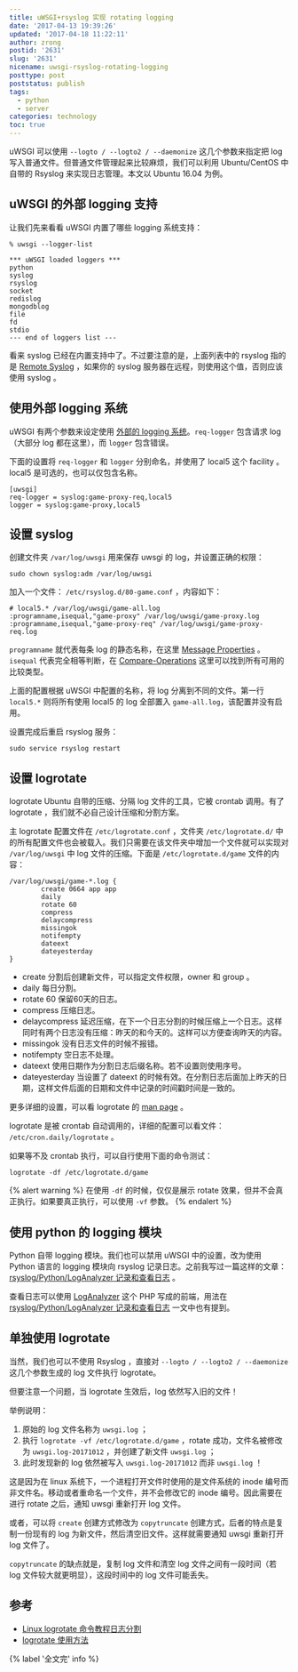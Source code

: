 ```yaml
---
title: uWSGI+rsyslog 实现 rotating logging
date: '2017-04-13 19:39:26'
updated: '2017-04-18 11:22:11'
author: zrong
postid: '2631'
slug: '2631'
nicename: uwsgi-rsyslog-rotating-logging
posttype: post
poststatus: publish
tags:
  - python
  - server
categories: technology
toc: true
---
```


uWSGI 可以使用 `--logto / --logto2 / --daemonize` 这几个参数来指定把 log 写入普通文件。但普通文件管理起来比较麻烦，我们可以利用 Ubuntu/CentOS 中自带的 Rsyslog 来实现日志管理。本文以 Ubuntu 16.04 为例。<!--more-->

## uWSGI 的外部 logging 支持

让我们先来看看 uWSGI 内置了哪些 logging 系统支持：

```
% uwsgi --logger-list

*** uWSGI loaded loggers ***
python
syslog
rsyslog
socket
redislog
mongodblog
file
fd
stdio
--- end of loggers list ---
```

看来 syslog 已经在内置支持中了。不过要注意的是，上面列表中的 rsyslog 指的是 [Remote Syslog][7] ，如果你的 syslog 服务器在远程，则使用这个值，否则应该使用 syslog 。

## 使用外部 logging 系统

uWSGI 有两个参数来设定使用 [外部的 logging 系统][2]。`req-logger` 包含请求 log（大部分 log 都在这里），而 `logger` 包含错误。

下面的设置将 `req-logger` 和 `logger` 分别命名，并使用了 local5 这个 facility 。local5 是可选的，也可以仅包含名称。

```
[uwsgi]
req-logger = syslog:game-proxy-req,local5
logger = syslog:game-proxy,local5
```

## 设置 syslog

创建文件夹 `/var/log/uwsgi` 用来保存 uwsgi 的 log，并设置正确的权限： 

``` shell
sudo chown syslog:adm /var/log/uwsgi
```

加入一个文件： `/etc/rsyslog.d/80-game.conf` ，内容如下：

```
# local5.* /var/log/uwsgi/game-all.log
:programname,isequal,"game-proxy" /var/log/uwsgi/game-proxy.log
:programname,isequal,"game-proxy-req" /var/log/uwsgi/game-proxy-req.log
```

`programname` 就代表每条 log 的静态名称，在这里 [Message Properties][3] 。`isequal` 代表完全相等判断，在 [Compare-Operations][4] 这里可以找到所有可用的比较类型。

上面的配置根据 uWSGI 中配置的名称，将 log 分离到不同的文件。第一行 `local5.*` 则将所有使用 local5 的 log 全部置入 `game-all.log`，该配置并没有启用。

设置完成后重启 rsyslog 服务： 

``` shell
sudo service rsyslog restart
```

## 设置 logrotate

logrotate Ubuntu 自带的压缩、分隔 log 文件的工具，它被 crontab 调用。有了 logrotate ，我们就不必自己设计压缩和分割方案。

主 logrotate 配置文件在 `/etc/logrotate.conf` ，文件夹 `/etc/logrotate.d/` 中的所有配置文件也会被载入。我们只需要在该文件夹中增加一个文件就可以实现对 `/var/log/uwsgi` 中 log 文件的压缩。下面是 `/etc/logrotate.d/game` 文件的内容：

```
/var/log/uwsgi/game-*.log {
        create 0664 app app
        daily
        rotate 60
        compress
        delaycompress
        missingok
        notifempty
        dateext
        dateyesterday
}
```

- create 分割后创建新文件，可以指定文件权限，owner 和 group 。
- daily 每日分割。
- rotate 60 保留60天的日志。
- compress 压缩日志。
- delaycompress 延迟压缩，在下一个日志分割的时候压缩上一个日志。这样同时有两个日志没有压缩：昨天的和今天的。这样可以方便查询昨天的内容。
- missingok 没有日志文件的时候不报错。
- notifempty 空日志不处理。
- dateext 使用日期作为分割日志后缀名称。若不设置则使用序号。
- dateyesterday 当设置了 dateext 的时候有效。在分割日志后面加上昨天的日期，这样文件后面的日期和文件中记录的时间戳时间是一致的。

更多详细的设置，可以看 logrotate 的 [man page][5] 。

logrotate 是被 crontab 自动调用的，详细的配置可以看文件： `/etc/cron.daily/logrotate` 。

如果等不及 crontab 执行，可以自行使用下面的命令测试：

``` shell
logrotate -df /etc/logrotate.d/game
```

{% alert warning %}
在使用 `-df` 的时候，仅仅是展示 rotate 效果，但并不会真正执行。如果要真正执行，可以使用 `-vf` 参数。
{% endalert %}

## 使用 python 的 logging 模块

Python 自带 logging 模块。我们也可以禁用 uWSGI 中的设置，改为使用 Python 语言的 logging 模块向 rsyslog 记录日志。之前我写过一篇这样的文章：[rsyslog/Python/LogAnalyzer 记录和查看日志][1] 。

查看日志可以使用 [LogAnalyzer][6] 这个 PHP 写成的前端，用法在 [rsyslog/Python/LogAnalyzer 记录和查看日志][1] 一文中也有提到。

## 单独使用 logrotate

当然，我们也可以不使用 Rsyslog ，直接对 `--logto / --logto2 / --daemonize` 这几个参数生成的 log 文件执行 logrotate。

但要注意一个问题，当 logrotate 生效后，log 依然写入旧的文件！

举例说明：

1. 原始的 log 文件名称为  `uwsgi.log` ；
2. 执行 `logrotate -vf /etc/logrotate.d/game` ，rotate 成功，文件名被修改为 `uwsgi.log-20171012` ，并创建了新文件 `uwsgi.log` ；
3. 此时发现新的 log 依然被写入 `uwsgi.log-20171012` 而非 `uwsgi.log` ！

这是因为在 linux 系统下，一个进程打开文件时使用的是文件系统的 inode 编号而非文件名。移动或者重命名一个文件，并不会修改它的 inode 编号。因此需要在进行 rotate 之后，通知 uwsgi 重新打开 log 文件。

或者，可以将 `create` 创建方式修改为 `copytruncate` 创建方式，后者的特点是复制一份现有的 log 为新文件，然后清空旧文件。这样就需要通知 uwsgi 重新打开 log 文件了。

`copytruncate` 的缺点就是，复制 log 文件和清空 log 文件之间有一段时间（若 log 文件较大就更明显），这段时间中的 log 文件可能丢失。

## 参考

- [Linux logrotate 命令教程日志分割][8]
- [logrotate 使用方法][9]

{% label '全文完' info %}

[1]: https://blog.zengrong.net/post/2222.html
[2]: http://uwsgi.readthedocs.io/en/latest/Logging.html#pluggable-loggers
[3]: http://www.rsyslog.com/doc/v8-stable/configuration/properties.html#message-properties
[4]: http://www.rsyslog.com/doc/v8-stable/configuration/filters.html?#compare-operations
[5]: https://linux.die.net/man/8/logrotate
[6]: http://loganalyzer.adiscon.com/
[7]: https://uwsgi-docs.readthedocs.io/en/latest/Logging.html#logging-to-remote-syslog

[8]: https://www.gubo.org/linux-rotate-logs-with-logrotate-utility/
[9]: https://jin-yang.github.io/post/logrotate-usage.html